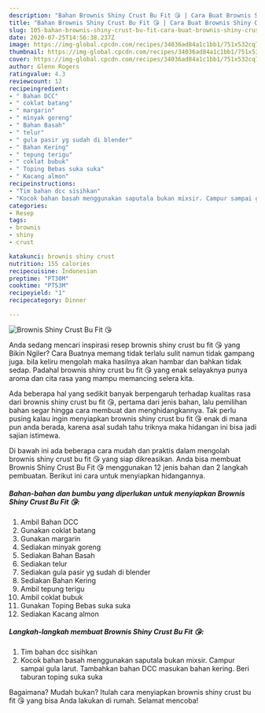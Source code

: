 ```yaml
---
description: "Bahan Brownis Shiny Crust Bu Fit 😘 | Cara Buat Brownis Shiny Crust Bu Fit 😘 Yang Bikin Ngiler"
title: "Bahan Brownis Shiny Crust Bu Fit 😘 | Cara Buat Brownis Shiny Crust Bu Fit 😘 Yang Bikin Ngiler"
slug: 105-bahan-brownis-shiny-crust-bu-fit-cara-buat-brownis-shiny-crust-bu-fit-yang-bikin-ngiler
date: 2020-07-25T14:56:38.237Z
image: https://img-global.cpcdn.com/recipes/34036ad84a1c1bb1/751x532cq70/brownis-shiny-crust-bu-fit-😘-foto-resep-utama.jpg
thumbnail: https://img-global.cpcdn.com/recipes/34036ad84a1c1bb1/751x532cq70/brownis-shiny-crust-bu-fit-😘-foto-resep-utama.jpg
cover: https://img-global.cpcdn.com/recipes/34036ad84a1c1bb1/751x532cq70/brownis-shiny-crust-bu-fit-😘-foto-resep-utama.jpg
author: Glenn Rogers
ratingvalue: 4.3
reviewcount: 12
recipeingredient:
- " Bahan DCC"
- " coklat batang"
- " margarin"
- " minyak goreng"
- " Bahan Basah"
- " telur"
- " gula pasir yg sudah di blender"
- " Bahan Kering"
- " tepung terigu"
- " coklat bubuk"
- " Toping Bebas suka suka"
- " Kacang almon"
recipeinstructions:
- "Tim bahan dcc sisihkan"
- "Kocok bahan basah menggunakan saputala bukan mixsir. Campur sampai gula larut. Tambahkan bahan DCC masukan bahan kering. Beri taburan toping suka suka"
categories:
- Resep
tags:
- brownis
- shiny
- crust

katakunci: brownis shiny crust 
nutrition: 155 calories
recipecuisine: Indonesian
preptime: "PT30M"
cooktime: "PT53M"
recipeyield: "1"
recipecategory: Dinner

---
```



![Brownis Shiny Crust Bu Fit 😘](https://img-global.cpcdn.com/recipes/34036ad84a1c1bb1/751x532cq70/brownis-shiny-crust-bu-fit-😘-foto-resep-utama.jpg)

Anda sedang mencari inspirasi resep brownis shiny crust bu fit 😘 yang Bikin Ngiler? Cara Buatnya memang tidak terlalu sulit namun tidak gampang juga. bila keliru mengolah maka hasilnya akan hambar dan bahkan tidak sedap. Padahal brownis shiny crust bu fit 😘 yang enak selayaknya punya aroma dan cita rasa yang mampu memancing selera kita.



Ada beberapa hal yang sedikit banyak berpengaruh terhadap kualitas rasa dari brownis shiny crust bu fit 😘, pertama dari jenis bahan, lalu pemilihan bahan segar hingga cara membuat dan menghidangkannya. Tak perlu pusing kalau ingin menyiapkan brownis shiny crust bu fit 😘 enak di mana pun anda berada, karena asal sudah tahu triknya maka hidangan ini bisa jadi sajian istimewa.


Di bawah ini ada beberapa cara mudah dan praktis dalam mengolah brownis shiny crust bu fit 😘 yang siap dikreasikan. Anda bisa membuat Brownis Shiny Crust Bu Fit 😘 menggunakan 12 jenis bahan dan 2 langkah pembuatan. Berikut ini cara untuk menyiapkan hidangannya.

<!--inarticleads1-->

##### Bahan-bahan dan bumbu yang diperlukan untuk menyiapkan Brownis Shiny Crust Bu Fit 😘:

1. Ambil  Bahan DCC
1. Gunakan  coklat batang
1. Gunakan  margarin
1. Sediakan  minyak goreng
1. Sediakan  Bahan Basah
1. Sediakan  telur
1. Sediakan  gula pasir yg sudah di blender
1. Sediakan  Bahan Kering
1. Ambil  tepung terigu
1. Ambil  coklat bubuk
1. Gunakan  Toping Bebas suka suka
1. Sediakan  Kacang almon




<!--inarticleads2-->

##### Langkah-langkah membuat Brownis Shiny Crust Bu Fit 😘:

1. Tim bahan dcc sisihkan
1. Kocok bahan basah menggunakan saputala bukan mixsir. Campur sampai gula larut. Tambahkan bahan DCC masukan bahan kering. Beri taburan toping suka suka




Bagaimana? Mudah bukan? Itulah cara menyiapkan brownis shiny crust bu fit 😘 yang bisa Anda lakukan di rumah. Selamat mencoba!
